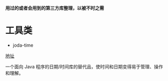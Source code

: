 **用过的或者会用到的第三方库整理，以被不时之需**

# 工具类

- joda-time

[地址](https://github.com/JodaOrg/joda-time)

一个面向 Java 程序的日期/时间库的替代品，使时间和日期变得易于管理、操作和理解。
